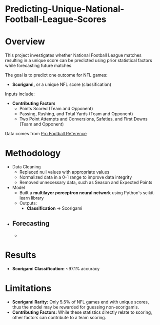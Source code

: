# Predicting-Unique-National-Football-League-Scores

# Overview

This project investigates whether National Football League matches resulting in a unique score can be predicted using prior statistical factors while forecasting future matches.

The goal is to predict one outcome for NFL games:
- **Scorigami,** or a unique NFL score (classification)

Inputs include:
- **Contributing Factors**
  -  Points Scored (Team and Opponent)
  -  Passing, Rushing, and Total Yards (Team and Opponent)
  -  Two Point Attempts and Conversions, Safeties, and First Downs (Team and Opponent) 
 
Data comes from [Pro Football Reference](https://www.pro-football-reference.com/)

# Methodology
- Data Cleaning
  -  Replaced null values with appropriate values
  -  Normalized data in a 0-1 range to improve data integrity
  -  Removed unnecessary data, such as Season and Expected Points
- Model
  - Built a **multilayer perceptron neural network** using Python's scikit-learn library
  - Outputs:
    - **Classification** -> Scorigami
- Forecasting
  - 
  - 

# Results
- **Scorigami Classification:** ~97.1% accuracy

# Limitations
- **Scorigami Rarity:** Only 5.5% of NFL games end with unique scores, thus the model may be rewarded for guessing non-scorigamis.
- **Contributing Factors:** While these statistics directly relate to scoring, other factors can contribute to a team scoring.
